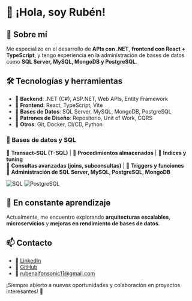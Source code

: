 # 👋 ¡Hola, soy Rubén! 

## 🚀 Sobre mí
Me especializo en el desarrollo de **APIs con .NET**, **frontend con React + TypeScript**, y tengo experiencia en la administración de bases de datos como **SQL Server, MySQL, MongoDB y PostgreSQL**.

## 🛠️ Tecnologías y herramientas
- 🔹 **Backend**: .NET (C#), ASP.NET, Web APIs, Entity Framework  
- 🔹 **Frontend**: React, TypeScript, Vite  
- 🔹 **Bases de Datos**: SQL Server, MySQL, MongoDB, PostgreSQL  
- 🔹 **Patrones de Diseño**: Repositorio, Unit of Work, CQRS  
- 🔹 **Otros**: Git, Docker, CI/CD, Python

### 💾 Bases de datos y SQL  
🔹 **Transact-SQL (T-SQL)** | 🔹 **Procedimientos almacenados** | 🔹 **Índices y tuning**  
🔹 **Consultas avanzadas (joins, subconsultas)** | 🔹 **Triggers y funciones**  
🔹 **Administración de SQL Server, MySQL, PostgreSQL, MongoDB**  

![SQL](https://img.shields.io/badge/SQL-Expert-blue?style=for-the-badge&logo=MicrosoftSQLServer)
![PostgreSQL](https://img.shields.io/badge/PostgreSQL-Database-blue?style=for-the-badge&logo=PostgreSQL)



## 🌱 En constante aprendizaje
Actualmente, me encuentro explorando **arquitecturas escalables**, **microservicios** y **mejoras en rendimiento de bases de datos**.

## 📫 Contacto
- 💼 [LinkedIn](https://www.linkedin.com/in/rub%C3%A9n-alfonso-sotelo-amador-a6136b115/)  
- 📂 [GitHub](https://github.com/sotelors)  
- 📧 rubenalfonsonic11@gmail.com

¡Siempre abierto a nuevas oportunidades y colaboración en proyectos interesantes! 🚀
